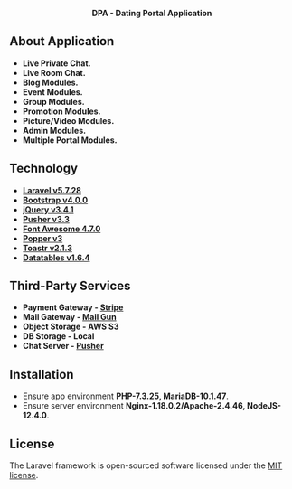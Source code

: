 <p align="center"><strong>DPA - Dating Portal Application</strong></p>

## About Application

- **Live Private Chat.**
- **Live Room Chat.**
- **Blog Modules.**
- **Event Modules.**
- **Group Modules.**
- **Promotion Modules.**
- **Picture/Video Modules.**
- **Admin Modules.**
- **Multiple Portal Modules.**

## Technology

- **[Laravel v5.7.28](https://laravel.com/docs/5.7/)**
- **[Bootstrap v4.0.0](https://getbootstrap.com/docs/4.0/getting-started/download/)**
- **[jQuery v3.4.1](https://jquery.com/)**
- **[Pusher v3.3](https://pusher.com/)**
- **[Font Awesome 4.7.0](https://fontawesome.com/v4.7.0/)**
- **[Popper v3](https://popper.js.org/)**
- **[Toastr v2.1.3](https://github.com/brian2694/laravel-toastr/)**
- **[Datatables v1.6.4](https://cdn.datatables.net/buttons/1.6.4/)**

## Third-Party Services

- **Payment Gateway - [Stripe](https://stripe.com/)**
- **Mail Gateway - [Mail Gun](https://www.mailgun.com/)**
- **Object Storage - AWS S3**
- **DB Storage - Local**
- **Chat Server - [Pusher](https://pusher.com/)**

## Installation

- Ensure app environment **PHP-7.3.25, MariaDB-10.1.47**.
- Ensure server environment **Nginx-1.18.0.2/Apache-2.4.46, NodeJS-12.4.0**.

## License

The Laravel framework is open-sourced software licensed under the [MIT license](https://opensource.org/licenses/MIT).
